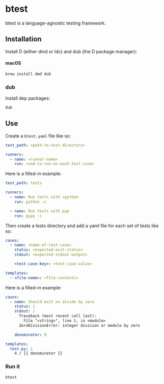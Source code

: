 # btest

btest is a language-agnostic testing framework.

## Installation

Install D (either dmd or ldc) and dub (the D package manager):

#### macOS

```bash
brew install dmd dub
```

### dub

Install dep packages:

```bash
dub
```

## Use

Create a `btest.yaml` file like so:

```yaml
test_path: <path-to-test-directory>

runners:
  - name: <runner-name>
    run: <cmd-to-run-on-each-test-case>
```

Here is a filled-in example:

```yaml
test_path: tests

runners:
  - name: Run tests with cpython
    run: python -c

  - name: Run tests with pyp
    run: pypy -c
```

Then create a tests directory and add a yaml file for each set of tests like so:

```yaml
cases:
  - name: <name-of-test-case>
    status: <expected-exit-status>
    stdout: <expected-stdout-output>

    <test-case-key>: <test-case-value>

templates:
  - <file-name>: <file-contents>
```

Here is a filled-in example:

```yaml
cases:
  - name: Should exit on divide by zero
    status: 1
    stdout: |
      Traceback (most recent call last):
        File "<string>", line 1, in <module>
      ZeroDivisionError: integer division or modulo by zero

    denominator: 0

templates:
  test.py: |
    4 / {{ denominator }}
```

### Run it

```bash
btest
```
